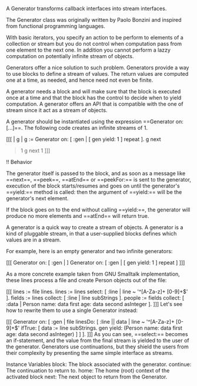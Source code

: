 A Generator transforms callback interfaces into stream interfaces. The Generator class was originally written by Paolo Bonzini and inspired from functional programming languages.With basic iterators, you specify an action to be perform to elements of a collection or stream but you do not control when computation pass from one element to the next one. In addition you cannot perform a lazzy computation on potentially infinite stream of objects. Generators offer a nice solution to such problem. Generators provide a way to use blocks to define a stream of values. The return values are computed one at a time, as needed, and hence need not even be finite. A generator needs a block and will make sure that the block is executed once at a time and that the block has the control to decide when to yield computation. A generator offers an API that is compatible with the one of stream since it act as a stream of objects. A generator should be instantiated using the expression ==Generator on: [...]==. The following code creates an infinite streams of 1. [[[| g | g := Generator on: [ :gen | [ gen yield: 1 ] repeat ].g next> 1g next > 1]]]!! Behavior The generator itself is passed to the block, and as soon as a message like ==next==, ==peek==, ==atEnd== or ==peekFor:== is sent to the generator, execution of the block starts/resumes and goes on until the generator's ==yield:== method is called: then the argument of ==yield:== will be the generator's next element. If the block goes on to the end without calling ==yield:==, the generator will produce no more elements and ==atEnd== will return true.A generator is a quick way to create a stream of objects. A generator is a kind of pluggable stream, in that a user-supplied blocks defines which values are in a stream.For example, here is an empty generator and two infinite generators:[[[Generator on: [ :gen | ]Generator on: [ :gen | [ gen yield: 1 ] repeat ]]]]As a more concrete example taken from GNU Smalltalk implementation, these lines process a file and create Person objects out of the file:[[[lines := file lines.lines := lines select: [ :line | line ~ '^[A-Za-z]+ [0-9]+$' ].fields := lines collect: [ :line | line subStrings ].people := fields collect: [ :data |            Person name: data first age: data second asInteger ].]]]Let's see how to rewrite them to use a single Generator instead:[[[Generator on: [ :gen |    file linesDo: [ :line || data |        line ~ '^[A-Za-z]+ [0-9]+$' ifTrue: [            data := line subStrings.            gen yield: (Person name: data first age: data second asInteger) ] ] ].]]]As you can see, ==select:== becomes an if-statement, and the value from the final stream is yielded to the user of the generator.Generators use continuations, but they shield the users from their complexity by presenting the same simple interface as streams.Instance Variables	block:		<BlockClosure> The block associated with the generator.	continue:	<MethodContext>	The continuation to return to.	home:		<MethodContext>	The home (root) context of the activated block	next:		<Object>		The next object to return from the Generator.
